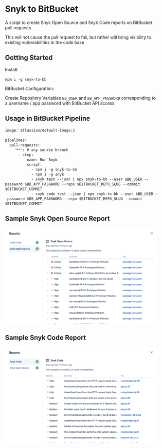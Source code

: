 # Snyk to BitBucket

A script to create Snyk Open Source and Snyk Code reports on BitBucket pull requests

This will not cause the pull request to fail, but rather will bring visibility to existing vulnerabilities in the code base

## Getting Started 

Install:

`npm i -g snyk-to-bb`

BitBucket Configuration:

Create Repository Variables `BB_USER` and `BB_APP_PASSWORD` corresponding to a username / app password with BitBucket API access

## Usage in BitBucket Pipeline

```
image: atlassian/default-image:3

pipelines:
  pull-requests:
    '**': # any source branch 
      - step:
          name: Run Snyk 
          script:
            - npm i -g snyk-to-bb
            - npm i -g snyk
            - snyk test --json | npx snyk-to-bb --user $BB_USER --password $BB_APP_PASSWORD --repo $BITBUCKET_REPO_SLUG --commit $BITBUCKET_COMMIT
            - snyk code test --json | npx snyk-to-bb --user $BB_USER --password $BB_APP_PASSWORD --repo $BITBUCKET_REPO_SLUG --commit $BITBUCKET_COMMIT
```

## Sample Snyk Open Source Report

<img width="500" src="https://raw.githubusercontent.com/dylansnyk/snyk-to-bitbucket/46fe73cf3b603091775b4e1518c6e92a833c6102/assets/snyk-open-source-sample-report.png">

## Sample Snyk Code Report

<img width="500" src="https://raw.githubusercontent.com/dylansnyk/snyk-to-bitbucket/46fe73cf3b603091775b4e1518c6e92a833c6102/assets/snyk-code-sample-report.png">
